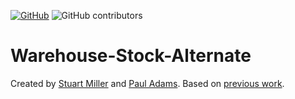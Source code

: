 [![GitHub](https://img.shields.io/github/license/mashape/apistatus.svg)](https://github.com/sjmiller8182/DBMS_Proj/blob/master/LICENSE)
![GitHub contributors](https://img.shields.io/github/contributors/sjmiller8182/DBMS_Proj)

# Warehouse-Stock-Alternate

Created by [Stuart Miller](https://github.com/sjmiller8182) and [Paul Adams](https://github.com/PaulAdams4361).
Based on [previous work](https://github.com/sjmiller8182/Warehousing-Stock-Tweet-Data).
